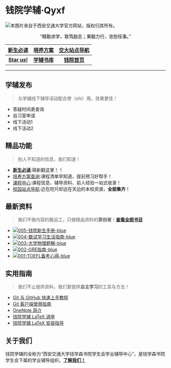 # 钱院学辅·Qyxf
![本图片来自于西安交通大学官方网站，版权归其所有。](http://www.xjtu.edu.cn/images/jdgk.jpg)

<p style="text-align:center;text-shadow: 2px 2px 1px lightgrey;">“精勤求学，敦笃励志；果毅力行，忠恕任事。”</p>

<i class="fas fa-star"></i> [**新生必读**](/intro/life-in-xjtu)|<i class="fas fa-file"></i> [**培养方案**](/program/)|<i class="fas fa-map"></i> [**交大站点导航**](/navigator)
:-:|:-:|:-:
<i class="fab fa-github"></i> [**Star us!**](https://github.com/qyxf/)|<i class="fas fa-book"></i> [**学辅书库**](/BookHub)|<i class="fas fa-university"></i> [**钱院首页**](http://bjb.xjtu.edu.cn/)

---

## <i class="fas fa-question-circle"></i> 学辅发布

> 与学辅线下辅导活动配合使（shí）用，效果更佳！

- 答疑时间表查询
- 自习室申请
- 线下活动1
- 线下活动2

## <i class="fas fa-medal"></i> 精品功能
> 别人不知道的信息，我们知道！

- [**新生必读**](/intro/life-in-xjtu):萌新戳这里！！
- [培养方案查询](/program/):课程清单早知道，提前预习好帮手！
- [课程中心](/course/):课程信息、辅导资料、前人经验一站式收录！
- [校园站点导航](/navigator):近在咫尺却远在天边的本校资源，**全部集齐**！


## <i class="fas fa-book"></i> 最新资料
> 我们不做内容的搬运工，只做精品资料的**原创者**！[**查看全部书目**](/BookHub)

- [![005-钱院新生手册-blue](shield)](/BookHub/005.freshman-manual)
- [![004-数试学习生活指南-blue](shield)](/BookHub/004.guidance-for-study)
- [![003-大学物理题解-blue](shield)](/BookHub/003.key-to-university-physics)
- [![002-GRE指南-blue](shield)](/BookHub/002.gre-guide)
- [![001-TOEFL备考心得-blue](shield)](/BookHub/001.toefl-tips)

## <i class="fas fa-compass"></i> 实用指南
> 我们不止提供资料，我们更提供**自主学习**的工具与方法！

- [Git 与 GitHub 快速上手教程](/tutorials/git-github) 
- [Git 客户端使用指南](/tutorials/git-client)
- [OneNote 简介](/tutorials/onenote)
- [钱院学辅 LaTeX 讲座](https://github.com/qyxf/lec-on-LaTeX) 
- [钱院学辅 LaTeX 安装指导](/tutorials/latex-download)

## <i class="fas fa-address-card"></i> 关于我们

钱院学辅的全称为“西安交通大学钱学森书院学生会学业辅导中心”，是钱学森书院学生会下属的学业辅导组织。[**了解我们！**](/about)

